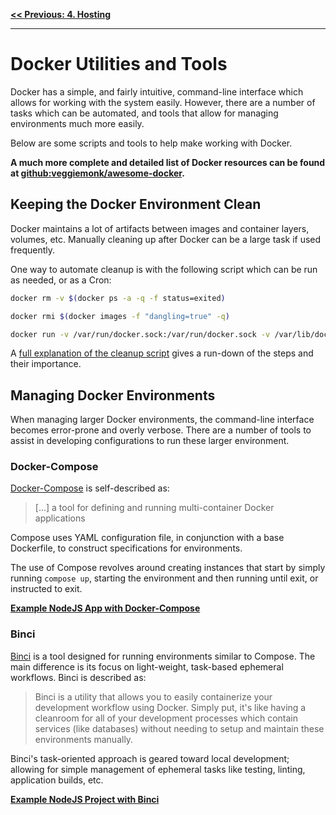 **[<< Previous: 4. Hosting](/4.Hosting)**

---

# Docker Utilities and Tools

Docker has a simple, and fairly intuitive, command-line interface which allows for working with the system easily. However, there are a number of tasks which can be automated, and tools that allow for managing environments much more easily.

Below are some scripts and tools to help make working with Docker.

**A much more complete and detailed list of Docker resources can be found at [github:veggiemonk/awesome-docker](https://github.com/veggiemonk/awesome-docker).**

## Keeping the Docker Environment Clean

Docker maintains a lot of artifacts between images and container layers, volumes, etc. Manually cleaning up after Docker can be a large task if used frequently.

One way to automate cleanup is with the following script which can be run as needed, or as a Cron:

```sh
docker rm -v $(docker ps -a -q -f status=exited)

docker rmi $(docker images -f "dangling=true" -q)

docker run -v /var/run/docker.sock:/var/run/docker.sock -v /var/lib/docker:/var/lib/docker --rm martin/docker-cleanup-volumes
```

A [full explanation of the cleanup script](http://blog.yohanliyanage.com/2015/05/docker-clean-up-after-yourself/) gives a run-down of the steps and their importance.

## Managing Docker Environments

When managing larger Docker environments, the command-line interface becomes error-prone and overly verbose. There are a number of tools to assist in developing configurations to run these larger environment.

### Docker-Compose

[Docker-Compose](https://docs.docker.com/compose) is self-described as:

> [...] a tool for defining and running multi-container Docker applications

Compose uses YAML configuration file, in conjunction with a base Dockerfile, to construct specifications for environments.

The use of Compose revolves around creating instances that start by simply running `compose up`, starting the environment and then running until exit, or instructed to exit.

**[Example NodeJS App with Docker-Compose](https://blog.codeship.com/using-docker-compose-for-nodejs-development/)**

### Binci

[Binci](https://github.com/binci/binci) is a tool designed for running environments similar to Compose. The main difference is its focus on light-weight, task-based ephemeral workflows. Binci is described as:

> Binci is a utility that allows you to easily containerize your development workflow using Docker. Simply put, it's like having a cleanroom for all of your development processes which contain services (like databases) without needing to setup and maintain these environments manually.

Binci's task-oriented approach is geared toward local development; allowing for simple management of ephemeral tasks like testing, linting, application builds, etc.

**[Example NodeJS Project with Binci](https://github.com/binci/binci/tree/master/test/project)**